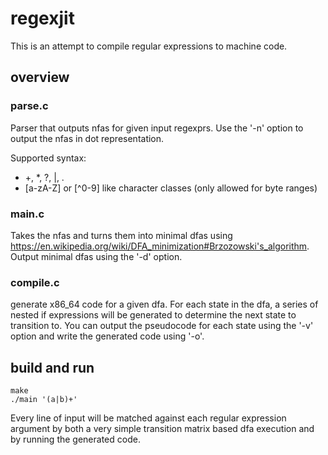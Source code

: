 # regexjit

This is an attempt to compile regular expressions to machine code.

## overview
### parse.c
Parser that outputs nfas for given input regexprs.
Use the '-n' option to output the nfas in dot representation.

Supported syntax:
- +, *, ?, |, .
- [a-zA-Z] or [^0-9] like character classes (only allowed for byte ranges)

### main.c
Takes the nfas and turns them into minimal dfas using
https://en.wikipedia.org/wiki/DFA_minimization#Brzozowski's_algorithm.
Output minimal dfas using the '-d' option.

### compile.c
generate x86_64 code for a given dfa.
For each state in the dfa, a series of nested if expressions will
be generated to determine the next state to transition to.
You can output the pseudocode for each state using the '-v' option
and write the generated code using '-o'.

## build and run
```
make
./main '(a|b)+'
```
Every line of input will be matched against each regular expression argument
by both a very simple transition matrix based dfa execution and by running
the generated code.
